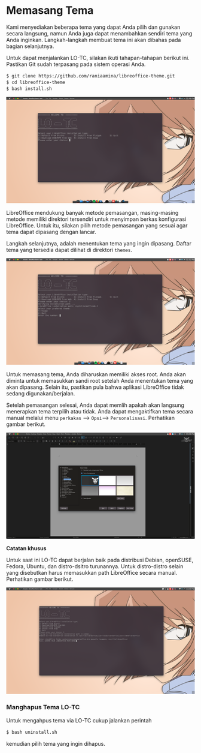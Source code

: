 # Memasang Tema

Kami menyediakan beberapa tema yang dapat Anda pilih dan gunakan secara langsung, namun Anda juga dapat menambahkan sendiri tema yang Anda inginkan. Langkah-langkah membuat tema ini akan dibahas pada bagian selanjutnya.

Untuk dapat menjalankan LO-TC, silakan ikuti tahapan-tahapan berikut ini. Pastikan Git sudah terpasang pada sistem operasi Anda.

```bash
$ git clone https://github.com/raniaamina/libreoffice-theme.git
$ cd libreoffice-theme
$ bash install.sh
```

![Memilih Metode Pemasangan](../../.gitbook/assets/img-1%20%281%29.png)

LibreOffice mendukung banyak metode pemasangan, masing-masing metode memiliki direktori tersendiri untuk menyimpan berkas konfigurasi LibreOffice. Untuk itu, silakan pilih metode pemasangan yang sesuai agar tema dapat dipasang dengan lancar.

Langkah selanjutnya, adalah menentukan tema yang ingin dipasang. Daftar tema yang tersedia dapat dilihat di direktori `themes`.

![Memilih Tema](../../.gitbook/assets/img-2%20%281%29.png)

Untuk memasang tema, Anda diharuskan memiliki akses root. Anda akan diminta untuk memasukkan sandi root setelah Anda menentukan tema yang akan dipasang. Selain itu, pastikan pula bahwa aplikasi LibreOffice tidak sedang digunakan/berjalan.

Setelah pemasangan selesai, Anda dapat memlih apakah akan langsung menerapkan tema terpilih atau tidak. Anda dapat mengaktifkan tema secara manual melalui menu `perkakas` --&gt; `Opsi`--&gt; `Personalisasi`. Perhatikan gambar berikut.

![Aktivasi Manual](../../.gitbook/assets/img-5%20%281%29.png)

**Catatan khusus**

Untuk saat ini LO-TC dapat berjalan baik pada distribusi Debian, openSUSE, Fedora, Ubuntu, dan distro-dsitro turunannya. Untuk distro-distro selain yang disebutkan harus memasukkan path LibreOffice secara manual. Perhatikan gambar berikut.

![Input Path Secara Manual](../../.gitbook/assets/img-6.png)

### Manghapus Tema LO-TC

Untuk mengahpus tema via LO-TC cukup jalankan perintah

```bash
$ bash uninstall.sh
```

kemudian pilih tema yang ingin dihapus.

